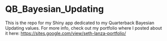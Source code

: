 # QB_Bayesian_Updating
 This is the repo for my Shiny app dedicated to my Quarterback Bayesian Updating values. For more info, check out my portfolio where I posted about it here: https://sites.google.com/view/seth-lanza-portfolio/
